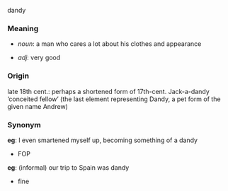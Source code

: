 dandy
### Meaning
+ _noun_: a man who cares a lot about his clothes and appearance

+ _adj_: very good

### Origin

late 18th cent.: perhaps a shortened form of 17th-cent. Jack-a-dandy ‘conceited fellow’ (the last element representing Dandy, a pet form of the given name Andrew)

### Synonym

__eg__: I even smartened myself up, becoming something of a dandy

+ FOP

__eg__: (informal) our trip to Spain was dandy

+ fine


